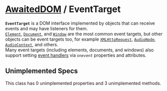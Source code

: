 # [AwaitedDOM](/docs/basic-interfaces/awaited-dom) <span>/</span> EventTarget

<div class='overview'><strong><code>EventTarget</code></strong> is a DOM interface implemented by objects that can receive events and may have listeners for them.</div>

<div class='overview'><a href="/en-US/docs/Web/API/Element" title="Element is the most general base class from which all element objects (i.e. objects that represent elements) in a Document inherit. It only has methods and properties common to all kinds of elements. More specific classes inherit from Element."><code>Element</code></a>, <a href="/en-US/docs/Web/API/Document" title="The Document interface represents any web page loaded in the browser and serves as an entry point into the web page's content, which is the DOM tree."><code>Document</code></a>, and <a href="/en-US/docs/Web/API/Window" title="The Window interface represents a window containing a DOM document; the document property points to the DOM document loaded in that window."><code>Window</code></a> are the most common event targets, but other objects can be event targets too, for example <a href="/en-US/docs/Web/API/XMLHttpRequest" title="Use XMLHttpRequest (XHR) objects to interact with servers. You can retrieve data from a URL without having to do a full page refresh. This enables a Web page to update just part of a page without disrupting what the user is doing."><code>XMLHttpRequest</code></a>, <a href="/en-US/docs/Web/API/AudioNode" title="The AudioNode interface is a generic interface for representing an audio processing module. Examples include:"><code>AudioNode</code></a>, <a href="/en-US/docs/Web/API/AudioContext" title="The AudioContext interface represents an audio-processing graph built from audio modules linked together, each represented by an AudioNode."><code>AudioContext</code></a>, and others.</div>

<div class='overview'>Many event targets (including elements, documents, and windows) also support setting <a href="/en-US/docs/Web/Guide/DOM/Events/Event_handlers">event handlers</a> via <code>on<em>event</em></code> properties and attributes.</div>

## Unimplemented Specs


This class has 0 unimplemented properties and 3 unimplemented methods.
